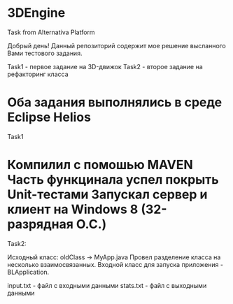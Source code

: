 3DEngine
========

Task from Alternativa Platform

Добрый день!
Данный репозиторий содержит мое решение 
высланного Вами тестового задания.

Task1 - первое задание на 3D-движок
Task2 - второе задание на рефакторинг класса

Оба задания выполнялись в среде Eclipse Helios
===========================================

Task1

Компилил с помошью MAVEN
Часть функцинала успел покрыть Unit-тестами
Запускал сервер и клиент на Windows 8 (32-разрядная О.С.)
===========================================

Task2:

Исходный класс: oldClass -> MyApp.java
Провел разделение класса на несколько взаимосвязанных.
Входной класс для запуска приложения - BLApplication.

input.txt - файл с входными данными
stats.txt - файл с выходными данными
